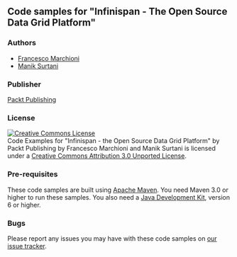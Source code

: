 ## Code samples for "Infinispan - The Open Source Data Grid Platform"

### Authors
* [Francesco Marchioni](https://github.com/fmarchioni)
* [Manik Surtani](https://github.com/maniksurtani)

### Publisher
[Packt Publishing](http://www.packtpub.com/)

### License
<a rel="license" href="http://creativecommons.org/licenses/by/3.0/"><img alt="Creative Commons License" style="border-width:0" src="http://i.creativecommons.org/l/by/3.0/88x31.png" /></a><br /><span xmlns:dct="http://purl.org/dc/terms/" href="http://purl.org/dc/dcmitype/Text" property="dct:title" rel="dct:type">Code Examples for &#34;Infinispan - the Open Source Data Grid Platform&#34; by Packt Publishing</span> by <span xmlns:cc="http://creativecommons.org/ns#" property="cc:attributionName">Francesco Marchioni and Manik Surtani</span> is licensed under a <a rel="license" href="http://creativecommons.org/licenses/by/3.0/">Creative Commons Attribution 3.0 Unported License</a>.

### Pre-requisites
These code samples are built using [Apache Maven](http://maven.apache.org).  You need Maven 3.0 or higher to run these samples.  You also need a [Java Development Kit](http://www.oracle.com/technetwork/java/javase/downloads/index.html), version 6 or higher.

### Bugs
Please report any issues you may have with these code samples on [our issue tracker](https://github.com/fmarchioni/Infinispan-book/issues).

